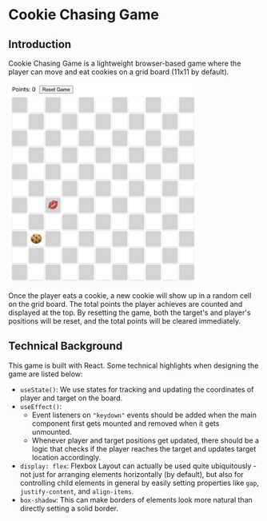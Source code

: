 # Cookie Chasing Game

## Introduction
Cookie Chasing Game is a lightweight browser-based game where the player can move and eat cookies on a grid board (11x11 by default).

<img src="./public/cookie-chasing-game.png" alt="Grid Layout" height="400"/>

Once the player eats a cookie, a new cookie will show up in a random cell on the grid board. The total points the player achieves are counted and displayed at the top. By resetting the game, both the target's and player's positions will be reset, and the total points will be cleared immediately.

## Technical Background
This game is built with React. Some technical highlights when designing the game are listed below:

- `useState()`: We use states for tracking and updating the coordinates of player and target on the board.
- `useEffect()`:
    - Event listeners on `"keydown"` events should be added when the main component first gets mounted and removed when it gets unmounted.
    - Whenever player and target positions get updated, there should be a logic that checks if the player reaches the target and updates target location accordingly.
- `display: flex`: Flexbox Layout can actually be used quite ubiquitously - not just for arranging elements horizontally (by default), but also for controlling child elements in general by easily setting properties like `gap`, `justify-content`, and `align-items`.
- `box-shadow`: This can make borders of elements look more natural than directly setting a solid border.
